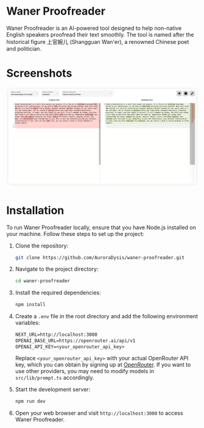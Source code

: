 # Waner Proofreader

Waner Proofreader is an AI-powered tool designed to help non-native English speakers proofread their text smoothly. The tool is named after the historical figure 上官婉儿 (Shangguan Wan'er), a renowned Chinese poet and politician.

# Screenshots

![Waner Proofreader Screenshot](./screenshot.png)

# Installation

To run Waner Proofreader locally, ensure that you have Node.js installed on your machine. Follow these steps to set up the project:

1. Clone the repository:

   ```bash
   git clone https://github.com/AuroraDysis/waner-proofreader.git
   ```

2. Navigate to the project directory:

   ```bash
   cd waner-proofreader
   ```

3. Install the required dependencies:

   ```bash
   npm install
   ```

4. Create a `.env` file in the root directory and add the following environment variables:

   ```
   NEXT_URL=http://localhost:3000
   OPENAI_BASE_URL=https://openrouter.ai/api/v1
   OPENAI_API_KEY=<your_openrouter_api_key>
   ```

   Replace `<your_openrouter_api_key>` with your actual OpenRouter API key, which you can obtain by signing up at [OpenRouter](https://openrouter.ai/). If you want to use other providers, you may need to modify models in `src/lib/prompt.ts` accordingly.

5. Start the development server:

   ```bash
   npm run dev
   ```

6. Open your web browser and visit `http://localhost:3000` to access Waner Proofreader.
